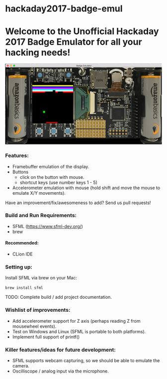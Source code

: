 # hackaday2017-badge-emul
# Welcome to the Unofficial Hackaday 2017 Badge Emulator for all your hacking needs!

![Alt text](Hackaday2017BadgeEmul.png?raw=true "Badge Emulator Screenshot")

### Features:
- Framebuffer emulation of the display.
- Buttons
    - click on the button with mouse.
    - shortcut keys (use number keys 1 - 5)
- Accelerometer emulation with mouse (hold shift and move the mouse to emulate X/Y movements).

Have an improvement/fix/awesomeness to add? Send us pull requests!

### Build and Run Requirements:

- SFML (https://www.sfml-dev.org/)
- brew

#### Recommended:
- CLion IDE

### Setting up:

Install SFML via brew on your Mac:

``` brew install sfml ```

TODO: Complete build / add project documentation.


### Wishlist of improvements:

- Add accelerometer support for Z axis (perhaps reading Z from mousewheel events).
- Test on Windows and Linux (SFML is portable to both platforms).
- Implement full support of printf()

### Killer features/ideas for future development:
- SFML supports webcam capturing, so we should be able to emulate the camera.
- Oscilliscope / analog input via the microphone.


